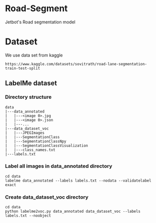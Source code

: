 # Road-Segment
Jetbot's Road segmentation model

# Dataset
We use data set from kaggle
```
https://www.kaggle.com/datasets/sovitrath/road-lane-segmentation-train-test-split
```
## LabelMe dataset

### Directory structure
```
data
|---data_annotated
|   |---<image 0>.jpg
|   |---<image 0>.json
|   |---...
|---data_dataset_voc
|   |---JPEGImages
|   |---SegmentationClass
|   |---SegmentationClassNpy
|   |---SegmentationClassVisualization
|   |---class_names.txt
|---labels.txt
```
### Label all images in data_annotated directory
```
cd data
labelme data_annotated --labels labels.txt --nodata --validatelabel exact
```

### Create data_dataset_voc directory
```
cd data
python labelme2voc.py data_annotated data_dataset_voc --labels labels.txt --noobject
```
